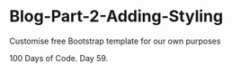 # Blog-Part-2-Adding-Styling
Customise free Bootstrap template for our own purposes

100 Days of Code. Day 59.

